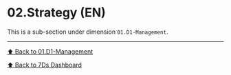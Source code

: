 # 02.Strategy (EN)

This is a sub-section under dimension `01.D1-Management`.

---
[⬆ Back to 01.D1-Management](../README.md)

[⬆ Back to 7Ds Dashboard](../../README.md)
